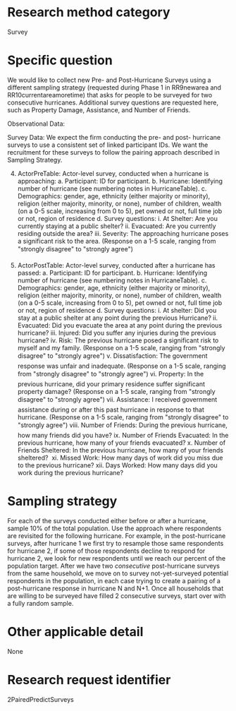# Research method category #
Survey

# Specific question #
We would like to collect new Pre- and Post-Hurricane Surveys using a different sampling strategy (requested during Phase 1 in RR9newarea and RR10currentareamoretime) that asks for people to be surveyed for two consecutive hurricanes. Additional survey questions are requested here, such as Property Damage, Assistance, and Number of Friends.

Observational Data:

Survey Data: We expect the firm conducting the pre- and post- hurricane surveys to use a consistent set of linked participant IDs. We want the recruitment for these surveys to follow the pairing approach described in Sampling Strategy.

4. ActorPreTable: Actor-level survey, conducted when a hurricane is approaching:
a. Participant: ID for participant.
b. Hurricane: Identifying number of hurricane (see numbering notes in HurricaneTable).
c. Demographics: gender, age, ethnicity (either majority or minority), religion (either
majority, minority, or none), number of children, wealth (on a 0-5 scale, increasing
from 0 to 5), pet owned or not, full time job or not, region of residence
d. Survey questions:
i. At Shelter: Are you currently staying at a public shelter?
ii. Evacuated: Are you currently residing outside the area?
iii. Severity: The approaching hurricane poses a significant risk to the area. (Response on a 1-5 scale, ranging from "strongly disagree" to "strongly agree")

5. ActorPostTable: Actor-level survey, conducted after a hurricane has passed:
a. Participant: ID for participant.
b. Hurricane: Identifying number of hurricane (see numbering notes in HurricaneTable).
c. Demographics: gender, age, ethnicity (either majority or minority), religion (either
majority, minority, or none), number of children, wealth (on a 0-5 scale, increasing
from 0 to 5), pet owned or not, full time job or not, region of residence
d. Survey questions:
i. At shelter: Did you stay at a public shelter at any point during the previous
Hurricane?
ii. Evacuated: Did you evacuate the area at any point during the previous hurricane?
iii. Injured: Did you suffer any injuries during the previous hurricane?
iv. Risk: The previous hurricane posed a significant risk to myself and my family. (Response on a 1-5 scale, ranging from "strongly disagree" to "strongly agree")
v. Dissatisfaction: The government response was unfair and inadequate. (Response on a 1-5 scale, ranging from "strongly disagree" to "strongly agree")
vi. Property: In the previous hurricane, did your primary residence suffer significant property damage? (Response on a 1-5 scale, ranging from "strongly disagree" to "strongly agree")
vii. Assistance: I received government assistance during or after this past hurricane in response to that hurricane. (Response on a 1-5 scale, ranging from "strongly disagree" to "strongly agree")
viii. Number of Friends: During the previous hurricane, how many friends did you have?
ix. Number of Friends Evacuated: In the previous hurricane, how many of your friends evacuated?
x. Number of Friends Sheltered: In the previous hurricane, how many of your friends sheltered? 
xi. Missed Work: How many days of work did you miss due to the previous hurricane?
xii. Days Worked: How many days did you work during the previous hurricane?



# Sampling strategy #
For each of the surveys conducted either before or after a hurricane, sample 10% of the total population. Use the approach where respondents are revisited for the following hurricane. For example, in the post-hurricane surveys, after hurricane 1 we first try to resample those same respondents for hurricane 2, if some of those respondents decline to respond for hurricane 2, we look for new respondents until we reach our percent of the population target. After we have two _consecutive_ post-hurricane surveys from the same household, we move on to survey not-yet-surveyed potential respondents in the population, in each case trying to create a pairing of a post-hurricane response in hurricane N and N+1. Once all households that are willing to be surveyed have filled 2 consecutive surveys, start over with a fully random sample.

# Other applicable detail #
None

# Research request identifier #
2PairedPredictSurveys







